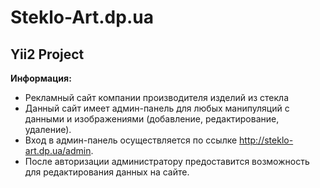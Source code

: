 Steklo-Art.dp.ua
============================

Yii2 Project
-------------------

**Информация:**
- Рекламный сайт компании производителя изделий из стекла
- Данный сайт имеет админ-панель для любых манипуляций с данными и изображениями (добавление, редактирование, удаление).
- Вход в админ-панель осуществляется по ссылке http://steklo-art.dp.ua/admin.
- После авторизации администратору предоставится возможность для редактирования данных на сайте.